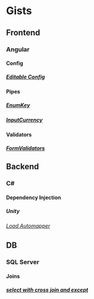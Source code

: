 # Gists

## Frontend
### Angular
#### Config
##### [Editable Config](https://gist.github.com/FrisoDenijs/f297ebe79ea8255fc099c1ed8acdc915)
#### Pipes
##### [EnumKey](https://gist.github.com/FrisoDenijs/fc5d8a4abe2ce6a8e3544dd1f071a063)
##### [InputCurrency](https://gist.github.com/FrisoDenijs/0e6d418a78e14d315d6761d9dcabc9a6)
#### Validators
##### [FormValidators](https://gist.github.com/FrisoDenijs/a016f791562c9ee3c910b464e1b27f0f)

## Backend
### C#
#### Dependency Injection
##### Unity
###### [Load Automapper](https://gist.github.com/FrisoDenijs/933b225fdb86c2b34fe266b8be91caa3)

## DB
### SQL Server
#### Joins
##### [select with cross join and except](https://gist.github.com/FrisoDenijs/fe85ef75a177ea20ef3b2e36c20ea36d)


